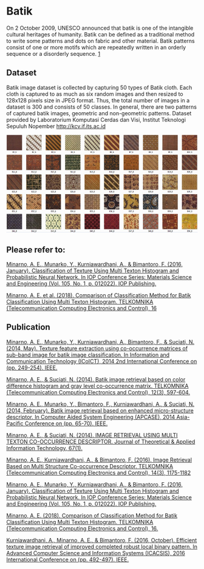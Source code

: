 # Batik
On 2 October 2009, UNESCO announced that batik is one of the intangible cultural heritages of humanity. Batik can be defined as a traditional method to write some patterns and dots on fabric and other material. Batik patterns consist of one or more motifs which are repeatedly written in an orderly sequence or a disorderly sequence. [1](https://scholar.google.co.id/scholar?hl=id&as_sdt=0%2C5&q=Batik+image+retrieval+based+on+color+difference+histogram+and+gray+level+co-occurrence+matrix&btnG=)

## Dataset
Batik image dataset is collected by capturing 50 types of Batik cloth. Each cloth is captured to as much as six random images and then resized to 128x128 pixels size in JPEG format. Thus, the total number of images in a dataset is 300 and consists of 50 classes. In general, there are two patterns of captured batik images, geometric and non-geometric patterns. Dataset provided by Laboratorium Komputasi Cerdas dan Visi, Institut Teknologi Sepuluh Nopember http://kcv.if.its.ac.id 

![Example Batik Dataset](image/dataset.png)

## Please refer to:
[Minarno, A. E., Munarko, Y., Kurniawardhani, A., & Bimantoro, F. (2016, January). Classification of Texture Using Multi Texton Histogram and Probabilistic Neural Network. In IOP Conference Series: Materials Science and Engineering (Vol. 105, No. 1, p. 012022). IOP Publishing.](https://scholar.google.co.id/scholar?hl=id&as_sdt=0%2C5&q=Minarno%2C+A.+E.%2C+Munarko%2C+Y.%2C+Kurniawardhani%2C+A.%2C+%26+Bimantoro%2C+F.+%282016%2C+January%29.+Classification+of+Texture+Using+Multi+Texton+Histogram+and+Probabilistic+Neural+Network.+In+IOP+Conference+Series%3A+Materials+Science+and+Engineering+%28Vol.+105%2C+No.+1%2C+p.+012022%29.+IOP+Publishing.&btnG=) 

[Minarno, A. E. et al. (2018). Comparison of Classification Method for Batik Classification Using Multi Texton Histogram. TELKOMNIKA (Telecommunication Computing Electronics and Control), 16](https://scholar.google.co.id/scholar?hl=id&as_sdt=0%2C5&q=Minarno%2C+A.+E.+et+al.+%282018%29.+Comparison+of+Classification+Method+for+Batik+Classification+Using+Multi+Texton+Histogram.+TELKOMNIKA+%28Telecommunication+Computing+Electronics+and+Control%29%2C+16.&btnG=)

## Publication

[Minarno, A. E., Munarko, Y., Kurniawardhani, A., Bimantoro, F., & Suciati, N. (2014, May). Texture feature extraction using co-occurrence matrices of sub-band image for batik image classification. In Information and Communication Technology (ICoICT), 2014 2nd International Conference on (pp. 249-254). IEEE.](https://scholar.google.co.id/scholar?hl=id&as_sdt=0%2C5&q=Texture+feature+extraction+using+co-occurrence+matrices+of+sub-band+image+for+batik+image+classification&btnG=)

[Minarno, A. E., & Suciati, N. (2014). Batik image retrieval based on color difference histogram and gray level co-occurrence matrix. TELKOMNIKA (Telecommunication Computing Electronics and Control), 12(3), 597-604.](https://scholar.google.co.id/scholar?hl=id&as_sdt=0%2C5&q=Batik+image+retrieval+based+on+color+difference+histogram+and+gray+level+co-occurrence+matrix&btnG=)

[Minarno, A. E., Munarko, Y., Bimantoro, F., Kurniawardhani, A., & Suciati, N. (2014, February). Batik image retrieval based on enhanced micro-structure descriptor. In Computer Aided System Engineering (APCASE), 2014 Asia-Pacific Conference on (pp. 65-70). IEEE.](https://scholar.google.co.id/scholar?hl=id&as_sdt=0%2C5&q=Batik+image+retrieval+based+on+enhanced+micro-structure+descriptor&btnG=)

[Minarno, A. E., & Suciati, N. (2014). IMAGE RETRIEVAL USING MULTI TEXTON CO-OCCURRENCE DESCRIPTOR. Journal of Theoretical & Applied Information Technology, 67(1).](https://scholar.google.co.id/scholar?hl=id&as_sdt=0%2C5&q=IMAGE+RETRIEVAL+USING+MULTI+TEXTON+CO-OCCURRENCE+DESCRIPTOR&btnG=)

[Minarno, A. E., Kurniawardhani, A., & Bimantoro, F. (2016). Image Retrieval Based on Multi Structure Co-occurrence Descriptor. TELKOMNIKA (Telecommunication Computing Electronics and Control), 14(3), 1175-1182](https://scholar.google.co.id/scholar?hl=id&as_sdt=0%2C5&q=Image+Retrieval+Based+on+Multi+Structure+Co-occurrence+Descriptor&btnG=)

[Minarno, A. E., Munarko, Y., Kurniawardhani, A., & Bimantoro, F. (2016, January). Classification of Texture Using Multi Texton Histogram and Probabilistic Neural Network. In IOP Conference Series: Materials Science and Engineering (Vol. 105, No. 1, p. 012022). IOP Publishing.](https://scholar.google.co.id/scholar?hl=id&as_sdt=0%2C5&q=Classification+of+Texture+Using+Multi+Texton+Histogram+and+Probabilistic+Neural+Network&btnG=)

[Minarno, A. E. (2018). Comparison of Classification Method for Batik Classification Using Multi Texton Histogram. TELKOMNIKA (Telecommunication Computing Electronics and Control), 16.](https://scholar.google.co.id/scholar?hl=id&as_sdt=0%2C5&q=Comparison+of+Classification+Method+for+Batik+Classification+Using+Multi+Texton+Histogram&btnG=)

[Kurniawardhani, A., Minarno, A. E., & Bimantoro, F. (2016, October). Efficient texture image retrieval of improved completed robust local binary pattern. In Advanced Computer Science and Information Systems (ICACSIS), 2016 International Conference on (pp. 492-497). IEEE.](https://scholar.google.co.id/scholar?hl=id&as_sdt=0%2C5&q=Efficient+texture+image+retrieval+of+improved+completed+robust+local+binary+pattern&btnG=)
